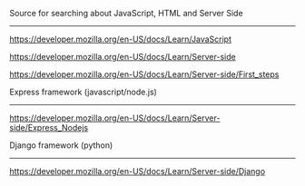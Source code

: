 Source for searching about JavaScript, HTML and Server Side
------ --- --------- ----- ----------- ---- --- ------ ----

https://developer.mozilla.org/en-US/docs/Learn/JavaScript

https://developer.mozilla.org/en-US/docs/Learn/Server-side

https://developer.mozilla.org/en-US/docs/Learn/Server-side/First_steps


Express framework (javascript/node.js)
------- --------- --------------------

https://developer.mozilla.org/en-US/docs/Learn/Server-side/Express_Nodejs


Django framework (python)
------ --------- --------

https://developer.mozilla.org/en-US/docs/Learn/Server-side/Django
